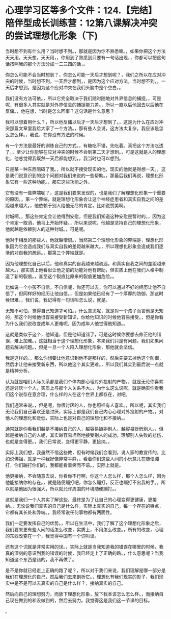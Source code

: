 # 心理学习区等多个文件：124.【完结】陪伴型成长训练营：12第八课解决冲突的尝试理想化形象（下)

当时想不到有什么用？当时想不到。，那就是因为你不熟悉嘛。，如果你把这个方法天天用，天天想，天天用，，你用到了熟悉到只要有一句话出现，，你都可以把这句话按照我的那个方法分成一二三四的话，。

你怎么可能不会当时想到？，你怎么可能一天后才想到呢？，我们之所以在应对冲突的时候，当时想不到，一天后才想到，，是因为这个应对方法，当时想不到，，一天后才想到，是因为这个应对冲突在我们头脑中是个空白，。

我们没有方法可依。，所以它完全取决于我们随时随地对外界信息的捕捉。，可是呢，有很多人其实就是对外界信息的捕捉能力差。，所以一直以后他回去以后他在反储。，他在想，当时是怎么回事？这句话是什么意思？

我可以想着用什么？，所以他反储以后才一天后才想到了。，这是为什么在应对冲突那篇文章里我给大家了一个方法。，那有些人会说，这方法太复杂，我应该是怎么怎么样。，我说，在你没有方法的时候。

有一个方法是最好的训练自己的方式。，有糖吃不错，先吃着。真把这个方法吃透了，，至少让你能够在应对冲突的时候不会到第二天才想到。，可是这就是人的理想化，他总觉得我既然一天后都能想到，，我当时也可以想到。

只是某一种东西阻碍了我。，所以就不接受现实的他，现实的他就是得想一天。，这是我们说意识到的这个问题对我们来说的一些帮助。，那最后我们再说，理想化形象它有一些这种功能。，那它这些功能之外。

它有没有一些弊端呢？，这是我们要来发现的，也是我们了解理想化形象一个重要的原因。，第一个弊端，就是理想化形象会让这个神经症患者和真实自我之间的差距越来越大。，他依赖于别人给他无尽的肯定，比如说赞美啊。

封城啊。，那这些肯定会让他得到安慰，但是我们知道这种安慰是暂时的。，因为这个肯定一取消，他马上开始怀疑。，所以来说呢，他越是坚持自己的理想化形象，他就越是依赖别人的这种封城。，可是呢。

他对于相反的那些人，他就越憎恨。，当然第二个理想化形象的弊端是，理想化形象因为它会造成我们与真实自我的差距越来越大。，所以理想化形象会造成我们逐渐的对自我的疏远。，那第三个弊端就是。

因为他理想化自己以后，他和真实的自我越来越疏远，和真实自我之间的差距越来越大。，那实质上他看似让他之前的功能对他有帮助，但实质上他在我们人格中制造了新的裂痕。，甚至这个裂痕比原来的裂痕更加危险。。

比如说一个小孩不自信，不自信呢，你还可以去，你可以通过不好的经历让他不自信了，但同样好的经历让他自信。，但是如果他已经有了一个厚厚的防御，那这时候很难。，我们说，我记得有一句话叫怎么说，就是。

无知不可怕，觉得自己知道才可怕。，什么意思呢，就是对一个孩子而言他是无知的，那这个时候他很容易接受新知识，你给他知识的时候他容易接受。，但是你看为什么我们说改变成年人更难呢，因为成年人他觉得他知道。。

这就是类似于这个，他知道，但是他知道错了，可是这时候你要想去修正他的错误，难上加难。，这就相当于这个理想化形象，本来我们只是有问题，我们如果问题去解决问题。，但是一旦一个人陷入理想化形象，那他就会坚信。

我是这样的。，那么你想要让他意识到他不是那样的，然后先要去掉他这个防御，然后才让他来接受新东西，所以他这个其实更难。，所以我们其实到最后说一点就是精神分析。

认为就是咱们人际关系都是我们个体内部心理对外投射的产物。，就是无论你喜欢还是讨厌一个人，实质上与那个人关系不大。，为什么这么说呢，就是确实你看我们这个说存在意合理，什么样的人在这个世界上都存在，对吧。

我们通常来说。，但是呢，你很讨厌的人，你也照样有人喜欢。，所以呢，其实我们无论我们自己喜欢还是讨厌，实际上都是我们自己内心心理对外投射的产物。，对他人的理想化和贬低，实际上也是对自己的理想化和不接纳。。

通常就是你看我们越是不接纳自己的人，越容易嫉妒别人，越容易贬低别人。，但越是接纳自己的人呢，其实越容易坦然地接受别人的成功，理解别人失败的悲伤，也就是变得更。，我们日常说，变得更平静，更接纳。。

实际上我们想，我虽然不信这些教，但有时候我们会看到，说人家的教宣传的，比如说佛祖，就是一种我好像非常平静，，看着你们这些人间的小玩意儿在随便蹦打，你们蹦打你们的，我都能看着笑而不语。，实际上就是。

他更接纳，不会随意去说，你看你不行啊，你这个人怎么样，那个人怎么样，因为他能接纳你的存在。，就是随便蹦打吧，你怎么蹦打，反正也蹦打不出我的手。，所以就是他因为很强大，所以就允许周围的环境随便蹦打。。

这就是我们一个人其实了解这些，最终是为了让自己的心理变得更健康，更接纳。，无论说我们真实的自己是什么样，实际上真实的自己，每一个存在的特点，它都有其长处和弊端。，我经常说任何事物都有两面性。

我们一定要发挥自己的优势。，所以在生活中，我们了解了这个理想化形象之后，我们要来更有些人问的话怎么改变，实质上，不用怎么改变。，所有的改变，心理的东西改变在一个，我觉得中国有一个词叫误。

还有这个词就是非常实用的误。，实际上就是当我知道我的错误在哪里的时候，我真的深刻的意识到我的错误的时候，我已经走上了正确的路。，什么意思呢？当我知道这个东西是错的，我不再做了。

是不是你就已经走上正确的路了呢？，所以对于我们来说，我们理解是哪一部分是我们在理想化的自己，然后我们去来剖析它。，理想化有我们现实的影子，我们现实中是不是可以去真实的自己是什么样？，接纳真实的自己。

然后向自己的理想努力，而放下理想化形象，放下我本该怎么怎么样。，而接纳自己现在做到的和没做到的，然后去努力。我觉得这是我们这一节课的目标。

。